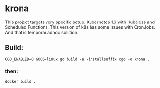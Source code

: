 # krona
This project targets very specific setup: Kubernetes 1.6 with Kubeless and Scheduled Functions. This version of k8s has some issues with CronJobs. And that is temporar adhoc solution.

## Build:
`CGO_ENABLED=0 GOOS=linux go build -a -installsuffix cgo -o krona .`
### then:
`docker build .`


